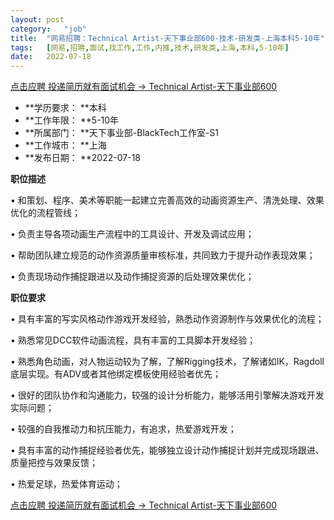 ```yaml
---
layout:	post
category:	"job"
title:	"网易招聘：Technical Artist-天下事业部600-技术-研发类-上海本科5-10年"
tags:	[网易,招聘,面试,找工作,工作,内推,技术,研发类,上海,本科,5-10年]
date:	2022-07-18
---
```


[点击应聘 投递简历就有面试机会 ->  Technical Artist-天下事业部600](http://mobile.bole.netease.com/bole/boleDetail?id=41615&employeeId=346f03c3cda5f04c&key=all)



- **学历要求： **本科
- **工作年限： **5-10年
- **所属部门： **天下事业部-BlackTech工作室-S1
- **工作城市： **上海
- **发布日期： **2022-07-18



**职位描述**

•	和策划、程序、美术等职能一起建立完善高效的动画资源生产、清洗处理、效果优化的流程管线；

•	负责主导各项动画生产流程中的工具设计、开发及调试应用；

•	帮助团队建立规范的动作资源质量审核标准，共同致力于提升动作表现效果；

•	负责现场动作捕捉跟进以及动作捕捉资源的后处理效果优化；





**职位要求**

•	具有丰富的写实风格动作游戏开发经验，熟悉动作资源制作与效果优化的流程；

•	熟悉常见DCC软件动画流程，具有丰富的工具脚本开发经验；

•	熟悉角色动画，对人物运动较为了解，了解Rigging技术，了解诸如IK，Ragdoll底层实现。有ADV或者其他绑定模板使用经验者优先；

•	很好的团队协作和沟通能力，较强的设计分析能力，能够活用引擎解决游戏开发实际问题；

•	较强的自我推动力和抗压能力，有追求，热爱游戏开发；

•	具有丰富的动作捕捉经验者优先，能够独立设计动作捕捉计划并完成现场跟进、质量把控与效果反馈；

•	热爱足球，热爱体育运动；





[点击应聘 投递简历就有面试机会 ->  Technical Artist-天下事业部600](http://mobile.bole.netease.com/bole/boleDetail?id=41615&employeeId=346f03c3cda5f04c&key=all)